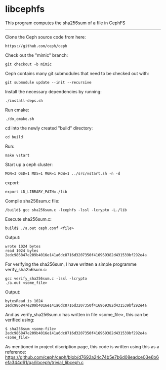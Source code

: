 # libcephfs

This program computes the sha256sum of a file in CephFS

----------------------------------------------------------

Clone the Ceph source code from here:

	https://github.com/ceph/ceph

Check out the "mimic" branch:

	git checkout -b mimic

Ceph contains many git submodules that need to be checked out with:

	git submodule update --init --recursive

Install the necessary dependencies by running:

	./install-deps.sh

Run cmake:

	./do_cmake.sh

cd into the newly created "build" directory:

	cd build
	
Run:

	make vstart

Start up a ceph cluster:

	MON=3 OSD=1 MDS=1 MGR=1 RGW=1 ../src/vstart.sh -n -d

export:

	export LD_LIBRARY_PATH=./lib

Compile sha256sum.c file:
	
	/build$ gcc sha256sum.c -lcephfs -lssl -lcrypto -L./lib
	
Execute sha256sum.c:

	build$ ./a.out ceph.conf <file>

Output:

	wrote 1024 bytes
	read 1024 bytes
	2edc986847e209b4016e141a6dc8716d3207350f416969382d431539bf292e4a

For verifying the sha256sum, I have written a simple programme verify_sha256sum.c:

	gcc verify_sha256sum.c -lssl -lcrypto
	./a.out <some_file>

Output:

	bytesRead is 1024
	2edc986847e209b4016e141a6dc8716d3207350f416969382d431539bf292e4a

And as verify_sha256sum.c has written in file <some_file>, this can be verified using:

	$ sha256sum <some-file>
	2edc986847e209b4016e141a6dc8716d3207350f416969382d431539bf292e4a  <some_file> 
		
As mentioned in project discription page, this code is written using this as a reference:
https://github.com/ceph/ceph/blob/d7692a24c74b5e7b6d08eadce03e6b6efa344d61/qa/libceph/trivial_libceph.c
